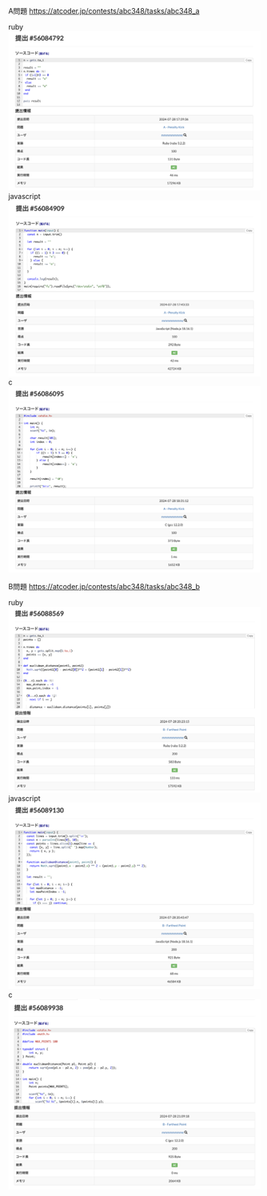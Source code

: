 A問題
https://atcoder.jp/contests/abc348/tasks/abc348_a

ruby
![alt text](a_ruby.png)
javascript
![alt text](a_javascript.png)
c
![alt text](a_c.png)


B問題
https://atcoder.jp/contests/abc348/tasks/abc348_b

ruby
![alt text](b_ruby.png)
javascript
![alt text](b_javascript.png)
c
![alt text](b_c.png)